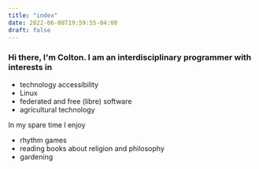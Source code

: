 ```yaml
---
title: "index"
date: 2022-06-08T19:59:55-04:00
draft: false
---
```


### Hi there, I'm Colton. I am an interdisciplinary programmer with interests in
* technology accessibility
* Linux
* federated and free (libre) software
* agricultural technology


In my spare time I enjoy 
* rhythm games
* reading books about religion and philosophy
* gardening